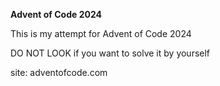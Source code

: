 **Advent of Code 2024**

This is my attempt for Advent of Code 2024

DO NOT LOOK if you want to solve it by yourself


site: adventofcode.com